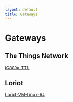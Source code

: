 ```yaml
---
layout: default
title: Gateways
---
```


# Gateways

## The Things Network
[iC880a-TTN](https://otagopolytechnic.github.io/ThingsNetworkDunedin/development/gateways/iC880a-TTN-Gateway.html)

## Loriot
[Loriot-VM-Linux-64](https://otagopolytechnic.github.io/ThingsNetworkDunedin/development/gateways/Loriot-VM-Linux-64-Gateway.html)